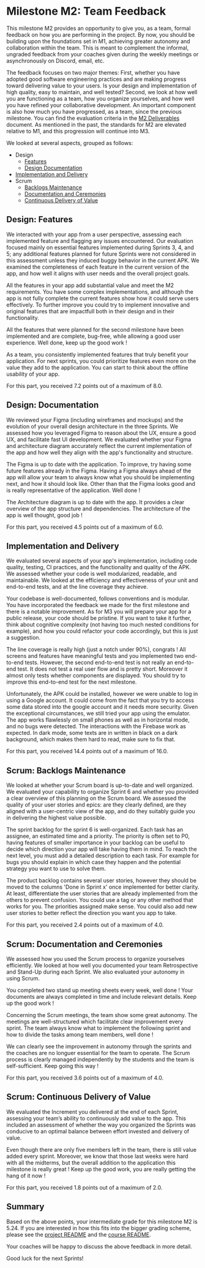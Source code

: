 # Milestone M2: Team Feedback

This milestone M2 provides an opportunity to give you, as a team, formal feedback on how you are performing in the project. By now, you should be building upon the foundations set in M1, achieving greater autonomy and collaboration within the team. This is meant to complement the informal, ungraded feedback from your coaches given during the weekly meetings or asynchronously on Discord, email, etc.

The feedback focuses on two major themes:
First, whether you have adopted good software engineering practices and are making progress toward delivering value to your users.
Is your design and implementation of high quality, easy to maintain, and well tested?
Second, we look at how well you are functioning as a team, how you organize yourselves, and how well you have refined your collaborative development.
An important component is also how much you have progressed, as a team, since the previous milestone.
You can find the evaluation criteria in the [M2 Deliverables](https://github.com/swent-epfl/public/blob/main/project/M2.md) document.
As mentioned in the past, the standards for M2 are elevated relative to M1, and this progression will continue into M3.

We looked at several aspects, grouped as follows:

 - Design
   - [Features](#design-features)
   - [Design Documentation](#design-documentation)
 - [Implementation and Delivery](#implementation-and-delivery)
 - Scrum
   - [Backlogs Maintenance](#scrum-backlogs-maintenance)
   - [Documentation and Ceremonies](#scrum-documentation-and-ceremonies)
   - [Continuous Delivery of Value](#scrum-continuous-delivery-of-value)

## Design: Features

We interacted with your app from a user perspective, assessing each implemented feature and flagging any issues encountered. Our evaluation focused mainly on essential features implemented during Sprints 3, 4, and 5; any additional features planned for future Sprints were not considered in this assessment unless they induced buggy behavior in the current APK.
We examined the completeness of each feature in the current version of the app, and how well it aligns with user needs and the overall project goals.


All the features in your app add substantial value and meet the M2 requirements. You have some complex implementations, and although the app is not fully complete the current features show how it could serve users effectively. To further improve you could try to implement innovative and original features that are impactfull both in their design and in their functionality.

All the features that were planned for the second milestone have been implemented and are complete, bug-free, while allowing a good user experience. Well done, keep up the good work !

As a team, you consistently implemented features that truly benefit your application. For next sprints, you could prioritize features even more on the value they add to the application. You can start to think about the offline usability of your app.


For this part, you received 7.2 points out of a maximum of 8.0.

## Design: Documentation

We reviewed your Figma (including wireframes and mockups) and the evolution of your overall design architecture in the three Sprints.
We assessed how you leveraged Figma to reason about the UX, ensure a good UX, and facilitate fast UI development.
We evaluated whether your Figma and architecture diagram accurately reflect the current implementation of the app and how well they align with the app's functionality and structure.


The Figma is up to date with the application. To improve, try having some future features already in the Figma. Having a Figma always ahead of the app will allow your team to always know what you should be implementing next, and how it should look like. Other than that the Figma looks good and is really representative of the application. Well done !

The Architecture diagram is up to date with the app. It provides a clear overview of the app structure and dependencies. The architecture of the app is well thought, good job !




For this part, you received 4.5 points out of a maximum of 6.0.

## Implementation and Delivery

We evaluated several aspects of your app's implementation, including code quality, testing, CI practices, and the functionality and quality of the APK.
We assessed whether your code is well modularized, readable, and maintainable.
We looked at the efficiency and effectiveness of your unit and end-to-end tests, and at the line coverage they achieve.


Your codebase is well-documented, follows conventions and is modular. You have incorporated the feedback we made for the first milestone and there is a notable improvement. As for M3 you will prepare your app for a public release, your code should be pristine. If you want to take it further, think about cognitive complexity (not having too much nested conditions for example), and how you could refactor your code accordingly, but this is just a suggestion.

The line coverage is really high (just a notch under 90%), congrats ! All screens and features have meaningful tests and you implemented two end-to-end tests. However, the second end-to-end test is not really an end-to-end test. It does not test a real user flow and is pretty short. Moreover it almost only tests whether components are displayed. You should try to improve this end-to-end test for the next milestone.

Unfortunately, the APK could be installed, however we were unable to log in using a Google account. It could come from the fact that you try to access some data stored into the google account and it needs more security. Given the exceptional circumstances, we still tried your app using the emulator. The app works flawlessly on small phones as well as in horizontal mode, and no bugs were detected. The interactions with the Firebase work as expected. In dark mode, some texts are in written in black on a dark background, which makes them hard to read, make sure to fix that.



For this part, you received 14.4 points out of a maximum of 16.0.

## Scrum: Backlogs Maintenance

We looked at whether your Scrum board is up-to-date and well organized.
We evaluated your capability to organize Sprint 6 and whether you provided a clear overview of this planning on the Scrum board.
We assessed the quality of your user stories and epics: are they clearly defined, are they aligned with a user-centric view of the app, and do they suitably guide you in delivering the highest value possible.


The sprint backlog for the sprint 6 is well-organized. Each task has an assignee, an estimated time and a priority. The priority is often set to P0, having features of smaller importance in your backlog can be useful to decide which direction your app will take having them in mind. To reach the next level, you must add a detailed description to each task. For example for bugs you should explain in which case they happen and the potential strategy you want to use to solve them.

The product backlog contains several user stories, however they should be moved to the columns 'Done in Sprint x' once implemented for better clarity. At least, differentiate the user stories that are already implemented from the others to prevent confusion. You could use a tag or any other method that works for you. The priorities assigned make sense. You could also add new user stories to better reflect the direction you want you app to take.


For this part, you received 2.4 points out of a maximum of 4.0.

## Scrum: Documentation and Ceremonies

We assessed how you used the Scrum process to organize yourselves efficiently.
We looked at how well you documented your team Retrospective and Stand-Up during each Sprint.
We also evaluated your autonomy in using Scrum.


You completed two stand up meeting sheets every week, well done ! Your documents are always completed in time and include relevant details. Keep up the good work !

Concerning the Scrum meetings, the team show some great autonomy. The meetings are well-structured which facilitate clear improvement every sprint. The team always know what to implement the following sprint and how to divide the tasks among team members, well done !

We can clearly see the improvement in autonomy through the sprints and the coaches are no longuer essential for the team to operate. The Scrum process is clearly managed independently by the students and the team is self-sufficient. Keep going this way !


For this part, you received 3.6 points out of a maximum of 4.0.

## Scrum: Continuous Delivery of Value

We evaluated the Increment you delivered at the end of each Sprint, assessing your team’s ability to continuously add value to the app.
This included an assessment of whether the way you organized the Sprints was conducive to an optimal balance between effort invested and delivery of value.


Even though there are only five members left in the team, there is still value added every sprint. Moreover, we know that those last weeks were hard with all the midterms, but the overall addition to the application this milestone is really great ! Keep up the good work, you are really getting the hang of it now !


For this part, you received 1.8 points out of a maximum of 2.0.

## Summary

Based on the above points, your intermediate grade for this milestone M2 is 5.24. If you are interested in how this fits into the bigger grading scheme, please see the [project README](https://github.com/swent-epfl/public/blob/main/project/README.md) and the [course README](https://github.com/swent-epfl/public/blob/main/README.md).

Your coaches will be happy to discuss the above feedback in more detail.

Good luck for the next Sprints!
